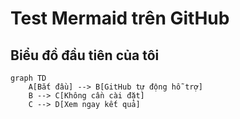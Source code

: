 # Test Mermaid trên GitHub 
## Biểu đồ đầu tiên của tôi 
```mermaid 
graph TD 
    A[Bắt đầu] --> B[GitHub tự động hỗ trợ] 
    B --> C[Không cần cài đặt] 
    C --> D[Xem ngay kết quả] 
